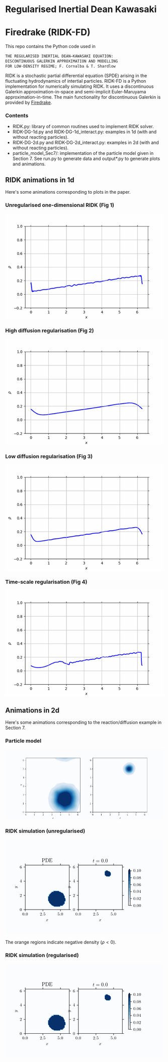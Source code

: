 # Regularised Inertial Dean Kawasaki
# Firedrake (RIDK-FD)

This repo contains the Python code used in 

    THE REGULARISED INERTIAL DEAN–KAWASAKI EQUATION:
    DISCONTINUOUS GALERKIN APPROXIMATION AND MODELLING
    FOR LOW-DENSITY REGIME; F. Cornalba & T. Shardlow

RIDK is a stochastic partial differential equation (SPDE) arising in the fluctuating hydrodynamics of intertial particles. RIDK-FD is a Python implementation for numerically simulating RIDK. It uses a discontinuous Galerkin approximation-in-space and semi-implicit Euler-Maruyama approximation-in-time. The main functionality for discontinuous Galerkin is provided by [Firedrake](https://firedrakeproject.org/).

### Contents


- RIDK.py: library of common routines used to implement RIDK solver.
- RIDK-DG-1d.py and RIDK-DG-1d_interact.py: examples in 1d (with and without reacting particles).
- RIDK-DG-2d.py and RIDK-DG-2d_interact.py: examples in 2d (with and without reacting particles).
- particle_model_Sec7/: implementation of the particle model given in Section 7. See run.py to generate data and output*.py to generate plots and animations.

## RIDK animations in 1d

Here's some animations corresponding to plots in the paper.

### Unregularised one-dimensional RIDK (Fig 1)

![](assets/RIDK_1d_default.gif)

### High diffusion regularisation (Fig 2)

![](assets/fig_diffusion.gif)

### Low diffusion regularisation (Fig 3)

![](assets/fig_diffusion_small.gif)

### Time-scale regularisation (Fig 4)

![](assets/fig_tau.gif)

## Animations in 2d 

Here's some animations corresponding to the reaction/diffusion example in Section 7.

### Particle model

![Particle simulation of Section 7](assets/particle_data1.gif)

### RIDK simulation (unregularised)

![](assets/RIDK-2d-interact.gif)

The orange regions indicate negative density ($\rho<0$).


### RIDK simulation (regularised)



![](assets/RIDK-2d-interact-tau.gif)
